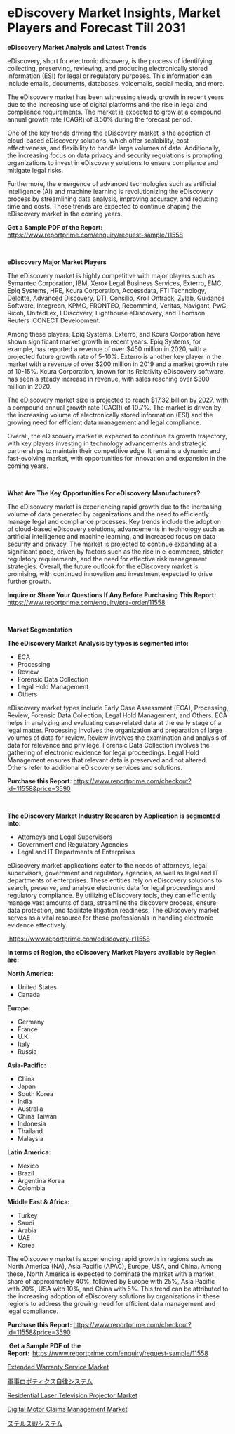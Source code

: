 <p><h1>eDiscovery Market Insights, Market Players and Forecast Till 2031</h1></p><p><strong>eDiscovery Market Analysis and Latest Trends</strong></p>
<p><p>eDiscovery, short for electronic discovery, is the process of identifying, collecting, preserving, reviewing, and producing electronically stored information (ESI) for legal or regulatory purposes. This information can include emails, documents, databases, voicemails, social media, and more.</p><p>The eDiscovery market has been witnessing steady growth in recent years due to the increasing use of digital platforms and the rise in legal and compliance requirements. The market is expected to grow at a compound annual growth rate (CAGR) of 8.50% during the forecast period.</p><p>One of the key trends driving the eDiscovery market is the adoption of cloud-based eDiscovery solutions, which offer scalability, cost-effectiveness, and flexibility to handle large volumes of data. Additionally, the increasing focus on data privacy and security regulations is prompting organizations to invest in eDiscovery solutions to ensure compliance and mitigate legal risks.</p><p>Furthermore, the emergence of advanced technologies such as artificial intelligence (AI) and machine learning is revolutionizing the eDiscovery process by streamlining data analysis, improving accuracy, and reducing time and costs. These trends are expected to continue shaping the eDiscovery market in the coming years.</p></p>
<p><strong>Get a Sample PDF of the Report:&nbsp;</strong> <a href="https://www.reportprime.com/enquiry/request-sample/11558">https://www.reportprime.com/enquiry/request-sample/11558</a></p>
<p>&nbsp;</p>
<p><strong>eDiscovery Major Market Players</strong></p>
<p><p>The eDiscovery market is highly competitive with major players such as Symantec Corporation, IBM, Xerox Legal Business Services, Exterro, EMC, Epiq Systems, HPE, Kcura Corporation, Accessdata, FTI Technology, Deloitte, Advanced Discovery, DTI, Consilio, Kroll Ontrack, Zylab, Guidance Software, Integreon, KPMG, FRONTEO, Recommind, Veritas, Navigant, PwC, Ricoh, UnitedLex, LDiscovery, Lighthouse eDiscovery, and Thomson Reuters iCONECT Development. </p><p>Among these players, Epiq Systems, Exterro, and Kcura Corporation have shown significant market growth in recent years. Epiq Systems, for example, has reported a revenue of over $450 million in 2020, with a projected future growth rate of 5-10%. Exterro is another key player in the market with a revenue of over $200 million in 2019 and a market growth rate of 10-15%. Kcura Corporation, known for its Relativity eDiscovery software, has seen a steady increase in revenue, with sales reaching over $300 million in 2020.</p><p>The eDiscovery market size is projected to reach $17.32 billion by 2027, with a compound annual growth rate (CAGR) of 10.7%. The market is driven by the increasing volume of electronically stored information (ESI) and the growing need for efficient data management and legal compliance.</p><p>Overall, the eDiscovery market is expected to continue its growth trajectory, with key players investing in technology advancements and strategic partnerships to maintain their competitive edge. It remains a dynamic and fast-evolving market, with opportunities for innovation and expansion in the coming years.</p></p>
<p>&nbsp;</p>
<p><strong>What Are The Key Opportunities For eDiscovery Manufacturers?</strong></p>
<p><p>The eDiscovery market is experiencing rapid growth due to the increasing volume of data generated by organizations and the need to efficiently manage legal and compliance processes. Key trends include the adoption of cloud-based eDiscovery solutions, advancements in technology such as artificial intelligence and machine learning, and increased focus on data security and privacy. The market is projected to continue expanding at a significant pace, driven by factors such as the rise in e-commerce, stricter regulatory requirements, and the need for effective risk management strategies. Overall, the future outlook for the eDiscovery market is promising, with continued innovation and investment expected to drive further growth.</p></p>
<p><strong>Inquire or Share Your Questions If Any Before Purchasing This Report:</strong> <a href="https://www.reportprime.com/enquiry/pre-order/11558">https://www.reportprime.com/enquiry/pre-order/11558</a></p>
<p>&nbsp;</p>
<p><strong>Market Segmentation</strong></p>
<p><strong>The eDiscovery Market Analysis by types is segmented into:</strong></p>
<p><ul><li>ECA</li><li>Processing</li><li>Review</li><li>Forensic Data Collection</li><li>Legal Hold Management</li><li>Others</li></ul></p>
<p><p>eDiscovery market types include Early Case Assessment (ECA), Processing, Review, Forensic Data Collection, Legal Hold Management, and Others. ECA helps in analyzing and evaluating case-related data at the early stage of a legal matter. Processing involves the organization and preparation of large volumes of data for review. Review involves the examination and analysis of data for relevance and privilege. Forensic Data Collection involves the gathering of electronic evidence for legal proceedings. Legal Hold Management ensures that relevant data is preserved and not altered. Others refer to additional eDiscovery services and solutions.</p></p>
<p><strong>Purchase this Report:&nbsp;</strong><a href="https://www.reportprime.com/checkout?id=11558&price=3590">https://www.reportprime.com/checkout?id=11558&price=3590</a></p>
<p>&nbsp;</p>
<p><strong>The eDiscovery Market Industry Research by Application is segmented into:</strong></p>
<p><ul><li>Attorneys and Legal Supervisors</li><li>Government and Regulatory Agencies</li><li>Legal and IT Departments of Enterprises</li></ul></p>
<p><p>eDiscovery market applications cater to the needs of attorneys, legal supervisors, government and regulatory agencies, as well as legal and IT departments of enterprises. These entities rely on eDiscovery solutions to search, preserve, and analyze electronic data for legal proceedings and regulatory compliance. By utilizing eDiscovery tools, they can efficiently manage vast amounts of data, streamline the discovery process, ensure data protection, and facilitate litigation readiness. The eDiscovery market serves as a vital resource for these professionals in handling electronic evidence effectively.</p></p>
<p><a href="https://www.reportprime.com/ediscovery-r11558">&nbsp;https://www.reportprime.com/ediscovery-r11558</a></p>
<p><strong>In terms of Region, the eDiscovery Market Players available by Region are:</strong></p>
<p>
    <p> <strong> North America: </strong>
        <ul>
            <li>United States</li>
            <li>Canada</li>
        </ul>
        </p> 
    <p> <strong> Europe: </strong>
        <ul>
            <li>Germany</li>
            <li>France</li>
            <li>U.K.</li>
            <li>Italy</li>
            <li>Russia</li>
        </ul>
        </p> 
    <p> <strong> Asia-Pacific: </strong>
        <ul>
            <li>China</li>
            <li>Japan</li>
            <li>South Korea</li>
            <li>India</li>
            <li>Australia</li>
            <li>China Taiwan</li>
            <li>Indonesia</li>
            <li>Thailand</li>
            <li>Malaysia</li>
        </ul>
        </p> 
    <p> <strong> Latin America: </strong>
        <ul>
            <li>Mexico</li>
            <li>Brazil</li>
            <li>Argentina Korea</li>
            <li>Colombia</li>
        </ul>
        </p> 
    <p> <strong> Middle East & Africa: </strong>
        <ul>
            <li>Turkey</li>
            <li>Saudi</li>
            <li>Arabia</li>
            <li>UAE</li>
            <li>Korea</li>
        </ul>
    </p>
    </p>
<p><p>The eDiscovery market is experiencing rapid growth in regions such as North America (NA), Asia Pacific (APAC), Europe, USA, and China. Among these, North America is expected to dominate the market with a market share of approximately 40%, followed by Europe with 25%, Asia Pacific with 20%, USA with 10%, and China with 5%. This trend can be attributed to the increasing adoption of eDiscovery solutions by organizations in these regions to address the growing need for efficient data management and legal compliance.</p></p>
<p><strong>Purchase this Report: </strong><a href="https://www.reportprime.com/checkout?id=11558&price=3590">https://www.reportprime.com/checkout?id=11558&price=3590</a></p>
<p>&nbsp;<strong>Get a Sample PDF of the Report:&nbsp;&nbsp;</strong><a href="https://www.reportprime.com/enquiry/request-sample/11558">https://www.reportprime.com/enquiry/request-sample/11558</a></p>
<p><strong></strong></p>
<p><p><a href="https://github.com/lorenzaSchmeler/Market-Research-Report-List-1/blob/main/extended-warranty-service-market.md">Extended Warranty Service Market</a></p><p><a href="https://github.com/leigh4852023/Market-Research-Report-List-1/blob/main/263982183083.md">軍事ロボティクス自律システム</a></p><p><a href="https://issuu.com/reportprime-2/docs/residential-laser-television-projector-market-size">Residential Laser Television Projector Market</a></p><p><a href="https://www.linkedin.com/pulse/digital-motor-claims-management-market-comprehensive-assessment-srwdc?trackingId=BaN2TScwR%2Fimg9gytiSbjg%3D%3D">Digital Motor Claims Management Market</a></p><p><a href="https://github.com/alyle7648/Market-Research-Report-List-1/blob/main/321985683082.md">ステルス戦システム</a></p></p>